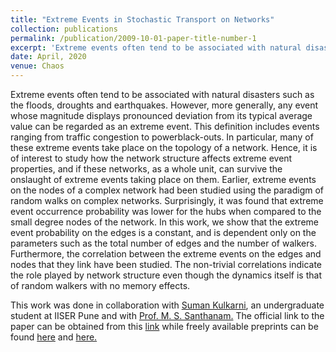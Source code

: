 ```yaml
---
title: "Extreme Events in Stochastic Transport on Networks"
collection: publications
permalink: /publication/2009-10-01-paper-title-number-1
excerpt: 'Extreme events often tend to be associated with natural disasters such as the floods, droughts and earthquakes. However, more generally, any event whose magnitude displays pronounced deviation from its typical average value can be regarded as an extreme event. This definition includes events ranging from traffic congestion to powerblack-outs. In particular, many of these extreme events take place on the topology of a network. Hence, it is of interest  to study how the network structure affects extreme event properties, and if these networks, as a whole unit, can survive the onslaught of extreme events taking place on them. Using the paradigm of random walks on complex networks, in this work, we perform a detailed analytical study of extreme events that occur on the edges of networks, which complements previous works on extreme events on nodes, while simultaneously providing several fresh insights.'
date: April, 2020
venue: Chaos
---
```


Extreme events often tend to be associated with natural disasters such as the floods, droughts and earthquakes. However, more generally, any event whose magnitude displays pronounced deviation from its typical average value can be regarded as an extreme event. This definition includes events ranging from traffic congestion to powerblack-outs. In particular, many of these extreme events take place on the topology of a network. Hence, it is of interest  to study how the network structure affects extreme event properties, and if these networks, as a whole unit, can survive the onslaught of extreme events taking place on them. Earlier, extreme  events  on the nodes of a complex network had been studied using the paradigm of random walks on complex networks. Surprisingly, it was found that extreme event occurrence probability was lower for the hubs when compared to the small degree nodes of the network. In this work, we show that the extreme event probability on the edges is a constant,  and is dependent only on the parameters such as the total number of edges and the number of walkers. Furthermore, the correlation between the extreme events on the edges and nodes that they link have been studied. The  non-trivial correlations indicate the role played by network structure even though the dynamics itself is that of random walkers with no memory effects. 

This work was done in collaboration with [Suman Kulkarni](https://www.researchgate.net/profile/Suman_Kulkarni), an undergraduate student at IISER Pune and with [Prof. M. S. Santhanam.](https://www.researchgate.net/profile/M_Santhanam) The official link to the paper can be obtained from this [link](https://aip.scitation.org/doi/10.1063/1.5139018) while freely available preprints can be found [here](https://www.researchgate.net/publication/337316361_Extreme_events_in_stochastic_transport_on_networks) and [here.](https://arxiv.org/abs/1911.09335)



